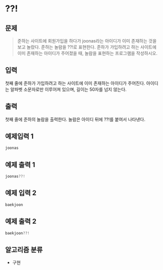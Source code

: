 # ??!
## 문제
> 준하는 사이트에 회원가입을 하다가 joonas라는 아이디가 이미 존재하는 것을 보고 놀랐다. 
> 준하는 놀람을 ??!로 표현한다. 준하가 가입하려고 하는 사이트에 이미 존재하는 아이디가 주어졌을 때, 
> 놀람을 표현하는 프로그램을 작성하시오.
## 입력
첫째 줄에 준하가 가입하려고 하는 사이트에 이미 존재하는 아이디가 주어진다. 
아이디는 알파벳 소문자로만 이루어져 있으며, 길이는 50자를 넘지 않는다.
## 출력
첫째 줄에 준하의 놀람을 출력한다. 놀람은 아이디 뒤에 ??!를 붙여서 나타낸다.
## 예제입력 1
```java
joonas
```
## 예제 출력 1
```java
joonas??!
```
## 예제 입력 2
```java
baekjoon
```
## 예제 출력 2
```java
baekjoon??!
```
## 알고리즘 분류
* 구현